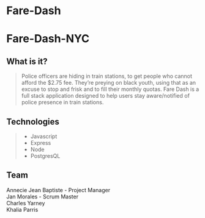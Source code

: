 # Fare-Dash
# Fare-Dash-NYC
## What is it?
> Police officers are hiding in train stations, to get people who cannot afford the $2.75 fee. They’re preying on black youth, using that as an excuse to stop and frisk and to fill their monthly quotas. Fare Dash is a full stack application designed to help users stay aware/notified of police presence in train stations.
> 
## Technologies
> - Javascript
> - Express
> - Node
> - PostgresQL

## Team
Annecie Jean Baptiste - Project Manager
<br>Jan Morales - Scrum Master
<br>Charles Yarney
<br>Khalia Parris
